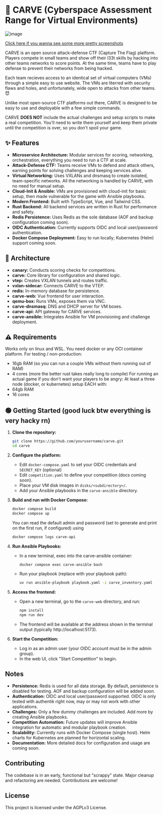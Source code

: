 # 🎃 CARVE (Cyberspace Assessment Range for Virtual Environments)
![image](https://github.com/user-attachments/assets/12919fa8-9670-470e-a940-66ec9aa0d0fd)

[Click here if you wanna see some more pretty screenshots](https://github.com/RazeLighter777/carve/wiki)

CARVE is an open source attack-defense CTF (Capture The Flag) platform. Players compete in small teams and show off their l33t skills by hacking into other teams networks to score points. At the same time, teams have to play defense to prevent their networks from being hacked.

Each team recieves access to an identical set of virtual computers (VMs) through a simple easy to use website. The VMs are literred with security flaws and holes, and unfortunately, wide open to attacks from other teams.😈 

Unlike most open-source CTF platforms out there, CARVE is designed to be easy to use and deployable with a few simple commands.

CARVE **DOES NOT** include the actual challenges and setup scripts to make a real competition. You'll need to write them yourself and keep them private until the competition is over, so you don't spoil your game.
## ✨ Features

- **Microservice Architecture:** Modular services for scoring, networking, orchestration, everything you need to run a CTF at scale.
- **Attack-Defense CTF:** Teams receive VMs to defend and attack others, earning points for solving challenges and keeping services alive.
- **Virtual Networking:** Uses VXLANs and dnsmasq to create isolated, team-specific networks. All the networking is handled by CARVE, with no need for manual setup.
- **Cloud-Init & Ansible:** VMs are provisioned with cloud-init for basic setup, then made vulnerable for the game with Ansible playbooks.
- **Modern Frontend:** Built with TypeScript, Vue, and Tailwind CSS.
- **Rust Backend:** All backend services are written in Rust for performance and safety.
- **Redis Persistence:** Uses Redis as the sole database (AOF and backup configuration coming soon).
- **OIDC Authentication:** Currently supports OIDC and local user/password authentication.
- **Docker Compose Deployment:** Easy to run locally; Kubernetes (Helm) support coming soon.

## 🧱 Architecture

- **canary:** Conducts scoring checks for competitions.
- **carve:** Core library for configuration and shared logic.
- **vtep:** Creates VXLAN tunnels and routes traffic.
- **vxlan-sidecar:** Connects CARVE to the VTEP.
- **redis:** In-memory database for persistence.
- **carve-web:** Vue frontend for user interaction.
- **qemu-box:** Runs VMs, exposes them via VNC.
- **carve-dnsmasq:** DNS and DHCP server for VM boxes.
- **carve-api:** API gateway for CARVE services.
- **carve-ansible:** Integrates Ansible for VM provisioning and challenge deployment.
## ⚠️ Requirements
Works only on linux and WSL. You need docker or any OCI container platform. 
For testing / non-production:
- 16gb RAM (so you can run a couple VMs without them running out of RAM)
- 4 cores (more the better rust takes really long to compile)
For running an actual game if you don't want your players to be angry:
At least a three node (docker, or kubernetes) setup EACH with:
- 64gb RAM
- 16 cores

## 🟢 Getting Started (good luck btw everything is very hacky rn)

1. **Clone the repository:**
   ```bash
   git clone https://github.com/yourusername/carve.git
   cd carve
   ```

2. **Configure the platform:**
   - Edit `docker-compose.yaml` to set your OIDC credentials and `SECRET_KEY` (optional)
   - Edit `competition.yaml` to define your competition (docs coming soon).
   - Place your VM disk images in `disks/<subdirectory>/`.
   - Add your Ansible playbooks in the `carve-ansible` directory.

3. **Build and run with Docker Compose:**
   ```bash
   docker compose build
   docker compose up
   ```
   You can read the default admin and password (set to generate and print on the first run, if configured) using
   ```bash
   docker compose logs carve-api
   ```

5. **Run Ansible Playbooks:**
   - In a new terminal, exec into the carve-ansible container:
     ```bash
     docker compose exec carve-ansible bash
     ```
   - Run your playbook (replace with your playbook path):
     ```bash
     uv run ansible-playbook playbook.yaml -i carve_inventory.yaml
     ```

6. **Access the frontend:**
   - Open a new terminal, go to the `carve-web` directory, and run:
     ```bash
     npm install
     npm run dev
     ```
   - The frontend will be available at the address shown in the terminal output (typically http://localhost:5173).

7. **Start the Competition:**
   - Log in as an admin user (your OIDC account must be in the admin group).
   - In the web UI, click "Start Competition" to begin.

## Notes

- **Persistence:** Redis is used for all data storage. By default, persistence is disabled for testing. AOF and backup configuration will be added soon.
- **Authentication:** OIDC and local user/password supported. OIDC is only tested with authentik right now, may or may not work with other applications.
- **Challenges:** Only a few dummy challenges are included. Add more by creating Ansible playbooks.
- **Competition Automation:** Future updates will improve Ansible integration for automatic and modular playbook creation.
- **Scalability:** Currently runs with Docker Compose (single host). Helm charts for Kubernetes are planned for horizontal scaling.
- **Documentation:** More detailed docs for configuration and usage are coming soon.

## Contributing

The codebase is in an early, functional but "scrappy" state. Major cleanup and refactoring are needed. Contributions are welcome!

## License

This project is licensed under the AGPLv3 License.
